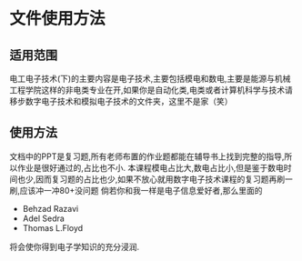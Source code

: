 # 文件使用方法

## 适用范围

电工电子技术(下)的主要内容是电子技术,主要包括模电和数电,主要是能源与机械工程学院这样的非电类专业在开,如果你是自动化类,电类或者计算机科学与技术请移步数字电子技术和模拟电子技术的文件夹，这里不是家（笑）

## 使用方法

文档中的PPT是复习题,所有老师布置的作业题都能在辅导书上找到完整的指导,所以作业是很好通过的,占比也不小.
本课程模电占比大,数电占比小,但是鉴于数电时间也少,因而复习题的占比也少,如果不放心就用数字电子技术课程的复习题再刷一刷,应该冲一冲80+没问题
倘若你和我一样是电子信息爱好者,那么里面的

- Behzad Razavi
- Adel Sedra
- Thomas L.Floyd

将会使你得到电子学知识的充分浸润.
